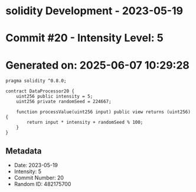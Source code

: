 ﻿# solidity Development - 2023-05-19
# Commit #20 - Intensity Level: 5
# Generated on: 2025-06-07 10:29:28
```solidity
pragma solidity ^0.8.0;

contract DataProcessor20 {
    uint256 public intensity = 5;
    uint256 private randomSeed = 224667;

    function processValue(uint256 input) public view returns (uint256) {
        return input * intensity + randomSeed % 100;
    }
}
```
## Metadata
- Date: 2023-05-19
- Intensity: 5
- Commit Number: 20
- Random ID: 482175700
